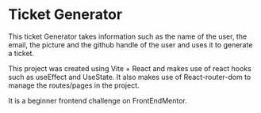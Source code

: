 # Ticket Generator

This ticket Generator takes information such as the name of the user, the email, the picture and the github handle of the user and uses it to generate a ticket.

This project was created using Vite + React and makes use of react hooks such as useEffect and UseState. It also makes use of React-router-dom to manage the routes/pages in the project.

It is a beginner frontend challenge on FrontEndMentor.
